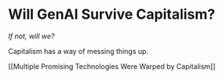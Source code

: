 # Will GenAI Survive Capitalism?

*If not, will we?*

Capitalism has a way of messing things up. 



[[Multiple Promising Technologies Were Warped by Capitalism]]

